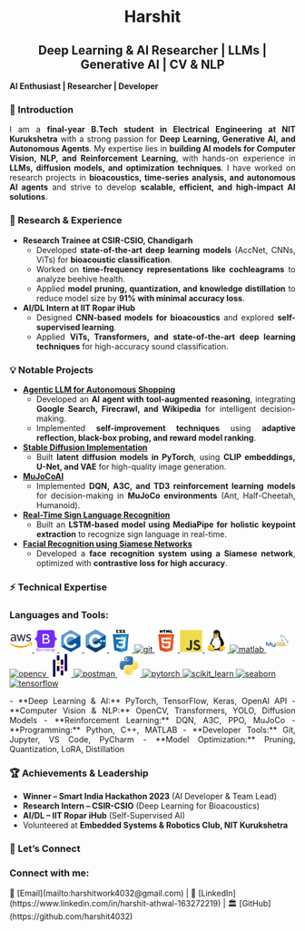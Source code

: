 <div align="center">
  
# **Harshit**
## **Deep Learning & AI Researcher | LLMs | Generative AI | CV & NLP**  

 </div>
<div align="justify">
  
 **AI Enthusiast | Researcher | Developer**  

### **👋 Introduction**  
I am a **final-year B.Tech student in Electrical Engineering at NIT Kurukshetra** with a strong passion for **Deep Learning, Generative AI, and Autonomous Agents**. My expertise lies in **building AI models for Computer Vision, NLP, and Reinforcement Learning**, with hands-on experience in **LLMs, diffusion models, and optimization techniques**. I have worked on research projects in **bioacoustics, time-series analysis, and autonomous AI agents** and strive to develop **scalable, efficient, and high-impact AI solutions**.  

### **🔬 Research & Experience**  
- **Research Trainee at CSIR-CSIO, Chandigarh**  
  - Developed **state-of-the-art deep learning models** (AccNet, CNNs, ViTs) for **bioacoustic classification**.  
  - Worked on **time-frequency representations like cochleagrams** to analyze beehive health.  
  - Applied **model pruning, quantization, and knowledge distillation** to reduce model size by **91% with minimal accuracy loss**.  
- **AI/DL Intern at IIT Ropar iHub**  
  - Designed **CNN-based models for bioacoustics** and explored **self-supervised learning**.  
  - Applied **ViTs, Transformers, and state-of-the-art deep learning techniques** for high-accuracy sound classification.  

### **💡 Notable Projects**  
- **[Agentic LLM for Autonomous Shopping](https://github.com/harshit4032/Agentic_LLM-for-Shopping)**  
  - Developed an **AI agent with tool-augmented reasoning**, integrating **Google Search, Firecrawl, and Wikipedia** for intelligent decision-making.  
  - Implemented **self-improvement techniques** using **adaptive reflection, black-box probing, and reward model ranking**.  
- **[Stable Diffusion Implementation](https://github.com/harshit4032/Stable-Diffusion-Model)**  
  - Built **latent diffusion models in PyTorch**, using **CLIP embeddings, U-Net, and VAE** for high-quality image generation.  
- **[MuJoCoAI](https://github.com/harshit4032/MuJoCoAI)**  
  - Implemented **DQN, A3C, and TD3 reinforcement learning models** for decision-making in **MuJoCo environments** (Ant, Half-Cheetah, Humanoid).  
- **[Real-Time Sign Language Recognition](https://github.com/harshit4032/Sign-Language-Recognition)**  
  - Built an **LSTM-based model using MediaPipe for holistic keypoint extraction** to recognize sign language in real-time.  
- **[Facial Recognition using Siamese Networks](https://github.com/harshit4032/Facial-Recognition-Siamese)**  
  - Developed a **face recognition system using a Siamese network**, optimized with **contrastive loss for high accuracy**.  

### **⚡ Technical Expertise**  
<h3 align="left">Languages and Tools:</h3>
<p align="left"> <a href="https://aws.amazon.com" target="_blank" rel="noreferrer"> <img src="https://raw.githubusercontent.com/devicons/devicon/master/icons/amazonwebservices/amazonwebservices-original-wordmark.svg" alt="aws" width="40" height="40"/> </a> <a href="https://getbootstrap.com" target="_blank" rel="noreferrer"> <img src="https://raw.githubusercontent.com/devicons/devicon/master/icons/bootstrap/bootstrap-plain-wordmark.svg" alt="bootstrap" width="40" height="40"/> </a> <a href="https://www.cprogramming.com/" target="_blank" rel="noreferrer"> <img src="https://raw.githubusercontent.com/devicons/devicon/master/icons/c/c-original.svg" alt="c" width="40" height="40"/> </a> <a href="https://www.w3schools.com/cpp/" target="_blank" rel="noreferrer"> <img src="https://raw.githubusercontent.com/devicons/devicon/master/icons/cplusplus/cplusplus-original.svg" alt="cplusplus" width="40" height="40"/> </a> <a href="https://www.w3schools.com/css/" target="_blank" rel="noreferrer"> <img src="https://raw.githubusercontent.com/devicons/devicon/master/icons/css3/css3-original-wordmark.svg" alt="css3" width="40" height="40"/> </a> <a href="https://git-scm.com/" target="_blank" rel="noreferrer"> <img src="https://www.vectorlogo.zone/logos/git-scm/git-scm-icon.svg" alt="git" width="40" height="40"/> </a> <a href="https://www.w3.org/html/" target="_blank" rel="noreferrer"> <img src="https://raw.githubusercontent.com/devicons/devicon/master/icons/html5/html5-original-wordmark.svg" alt="html5" width="40" height="40"/> </a> <a href="https://developer.mozilla.org/en-US/docs/Web/JavaScript" target="_blank" rel="noreferrer"> <img src="https://raw.githubusercontent.com/devicons/devicon/master/icons/javascript/javascript-original.svg" alt="javascript" width="40" height="40"/> </a> <a href="https://www.linux.org/" target="_blank" rel="noreferrer"> <img src="https://raw.githubusercontent.com/devicons/devicon/master/icons/linux/linux-original.svg" alt="linux" width="40" height="40"/> </a> <a href="https://www.mathworks.com/" target="_blank" rel="noreferrer"> <img src="https://upload.wikimedia.org/wikipedia/commons/2/21/Matlab_Logo.png" alt="matlab" width="40" height="40"/> </a> <a href="https://www.mysql.com/" target="_blank" rel="noreferrer"> <img src="https://raw.githubusercontent.com/devicons/devicon/master/icons/mysql/mysql-original-wordmark.svg" alt="mysql" width="40" height="40"/> </a> <a href="https://opencv.org/" target="_blank" rel="noreferrer"> <img src="https://www.vectorlogo.zone/logos/opencv/opencv-icon.svg" alt="opencv" width="40" height="40"/> </a> <a href="https://pandas.pydata.org/" target="_blank" rel="noreferrer"> <img src="https://raw.githubusercontent.com/devicons/devicon/2ae2a900d2f041da66e950e4d48052658d850630/icons/pandas/pandas-original.svg" alt="pandas" width="40" height="40"/> </a> <a href="https://postman.com" target="_blank" rel="noreferrer"> <img src="https://www.vectorlogo.zone/logos/getpostman/getpostman-icon.svg" alt="postman" width="40" height="40"/> </a> <a href="https://www.python.org" target="_blank" rel="noreferrer"> <img src="https://raw.githubusercontent.com/devicons/devicon/master/icons/python/python-original.svg" alt="python" width="40" height="40"/> </a> <a href="https://pytorch.org/" target="_blank" rel="noreferrer"> <img src="https://www.vectorlogo.zone/logos/pytorch/pytorch-icon.svg" alt="pytorch" width="40" height="40"/> </a> <a href="https://scikit-learn.org/" target="_blank" rel="noreferrer"> <img src="https://upload.wikimedia.org/wikipedia/commons/0/05/Scikit_learn_logo_small.svg" alt="scikit_learn" width="40" height="40"/> </a> <a href="https://seaborn.pydata.org/" target="_blank" rel="noreferrer"> <img src="https://seaborn.pydata.org/_images/logo-mark-lightbg.svg" alt="seaborn" width="40" height="40"/> </a> <a href="https://www.tensorflow.org" target="_blank" rel="noreferrer"> <img src="https://www.vectorlogo.zone/logos/tensorflow/tensorflow-icon.svg" alt="tensorflow" width="40" height="40"/> </a> </p>
- **Deep Learning & AI:** PyTorch, TensorFlow, Keras, OpenAI API  
- **Computer Vision & NLP:** OpenCV, Transformers, YOLO, Diffusion Models  
- **Reinforcement Learning:** DQN, A3C, PPO, MuJoCo  
- **Programming:** Python, C++, MATLAB  
- **Developer Tools:** Git, Jupyter, VS Code, PyCharm  
- **Model Optimization:** Pruning, Quantization, LoRA, Distillation  

### **🏆 Achievements & Leadership**  
- **Winner – Smart India Hackathon 2023** (AI Developer & Team Lead)  
- **Research Intern – CSIR-CSIO** (Deep Learning for Bioacoustics)  
- **AI/DL – IIT Ropar iHub** (Self-Supervised AI)  
- Volunteered at **Embedded Systems & Robotics Club, NIT Kurukshetra**  

### **📌 Let’s Connect**  

<h3 align="left">Connect with me:</h3>
<p align="left">
📧 [Email](mailto:harshitwork4032@gmail.com) | 🔗 [LinkedIn](https://www.linkedin.com/in/harshit-athwal-163272219) | 🏛️ [GitHub](https://github.com/harshit4032)  
</p>

</div>
